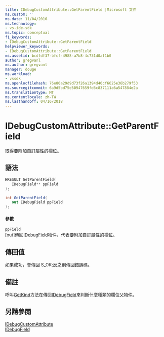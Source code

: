 ```yaml
---
title: IDebugCustomAttribute::GetParentField |Microsoft 文件
ms.custom: ''
ms.date: 11/04/2016
ms.technology:
- vs-ide-sdk
ms.topic: conceptual
f1_keywords:
- IDebugCustomAttribute::GetParentField
helpviewer_keywords:
- IDebugCustomAttribute::GetParentField
ms.assetid: bcdfdf37-bfcf-4988-a7b8-4c731d0af1b0
author: gregvanl
ms.author: gregvanl
manager: douge
ms.workload:
- vssdk
ms.openlocfilehash: 76e80a29d9d73f26a1394d40cf6625e36b279f53
ms.sourcegitcommit: 6a9d5bd75e50947659fd6c837111a6a547884e2a
ms.translationtype: MT
ms.contentlocale: zh-TW
ms.lasthandoff: 04/16/2018
---
```

# <a name="idebugcustomattributegetparentfield"></a>IDebugCustomAttribute::GetParentField
取得要附加自訂屬性的欄位。  
  
## <a name="syntax"></a>語法  
  
```cpp  
HRESULT GetParentField(   
   IDebugField** ppField  
);  
```  
  
```csharp  
int GetParentField(  
   out IDebugField ppField  
);  
```  
  
#### <a name="parameters"></a>參數  
 `ppField`  
 [out]傳回[IDebugField](../../../extensibility/debugger/reference/idebugfield.md)物件，代表要附加自訂屬性的欄位。  
  
## <a name="return-value"></a>傳回值  
 如果成功，會傳回 S_OK;反之則傳回錯誤碼。  
  
## <a name="remarks"></a>備註  
 呼叫[GetKind](../../../extensibility/debugger/reference/idebugfield-getkind.md)方法在傳回[IDebugField](../../../extensibility/debugger/reference/idebugfield.md)來判斷什麼種類的欄位父物件。  
  
## <a name="see-also"></a>另請參閱  
 [IDebugCustomAttribute](../../../extensibility/debugger/reference/idebugcustomattribute.md)   
 [IDebugField](../../../extensibility/debugger/reference/idebugfield.md)